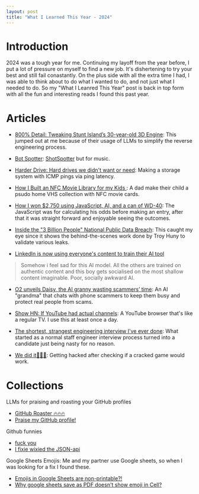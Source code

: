 ```yaml
---
layout: post
title: "What I Learned This Year - 2024"
---
```


# Introduction

2024 was a tough year for me. Continuing my layoff from the year before, I put a lot of pressure on myself to find a new job. It's dishertening to try your best and still fail conastantly. On the plus side with all the extra time I had, I was able to think about to do what I wanted to do, and not just what I needed to do. So my "What I Leanred This Year" post is back in top form with all the fun and interesting reads I found this past year.

# Articles

* [800% Detail: Tweaking Stunt Island’s 30-year-old 3D Engine](https://annali.netlify.app/2024/11/20/tweaking-stunt-island): This jumped out at me because of their usage of LLMs to simplify the reverse engineering process.

* [Bot Spotter](https://walzr.com/bop-spotter): [ShotSpotter](https://en.wikipedia.org/wiki/ShotSpotter) but for music.

* [Harder Drive: Hard drives we didn't want or need](https://www.youtube.com/watch?v=JcJSW7Rprio&t=325s): Making a storage system with ICMP pings via ping latency.

* [How I Built an NFC Movie Library for my Kids ](https://simplyexplained.com/blog/how-i-built-an-nfc-movie-library-for-my-kids/): A dad make their child a psudo home VHS collection with NFC movie cards.

* [How I won $2,750 using JavaScript, AI, and a can of WD-40](https://davekiss.com/blog/how-i-won-2750-using-javascript-ai-and-a-can-of-wd-40): The JavaScript was for calculating his odds before making an entry, after that it was straight forward and enjoyable seeing the outcomes.

* [Inside the "3 Billion People" National Public Data Breach](https://www.troyhunt.com/inside-the-3-billion-people-national-public-data-breach/): This caught my eye since it shows the behind-the-scenes work done by Troy Huny to validate various leaks.

* [LinkedIn is now using everyone's content to train their AI tool](https://news.ycombinator.com/item?id=41585363)
> Somehow i feel sad for this AI model. All the others are trained on authentic content and this boy gets socialised on the most shallow content imaginable. Poor, socially awkward AI.

* [O2 unveils Daisy, the AI granny wasting scammers’ time](https://news.virginmediao2.co.uk/o2-unveils-daisy-the-ai-granny-wasting-scammers-time/): An AI "grandma" that chats with phone scammers to keep them busy and protect real people from scams.

* [Show HN: If YouTube had actual channels](https://news.ycombinator.com/item?id=41247023): A YouTube browser that's like a regular TV. I use this at least once a day.

* [The shortest, strangest engineering interview I've ever done](https://news.ycombinator.com/item?id=41263108): What started as a normal staff engineer interview process turned into a candidate just being nasty for no reason.

* [We did it🏴🏴🏴](https://undelete.pullpush.io/r/PiratedGames/comments/1f0b9wm/_/ljtzpjm/?context=4): Getting hacked after checking if a cracked game would work.

# Collections

LLMs for praising and roasting your GitHub profiles
* [GitHub Roaster 🔥🔥🔥](https://github-roast.pages.dev/)
* [Praise my GitHub profile!](https://praise-me.fly.dev/)

Github funnies
* [fuck you](https://github.com/pzoj/pzoj-contest/pull/1#issuecomment-2283067326)
* [I fixie wixied the JSON-api](https://github.com/Xerasin/GCinemaCraftDownloader/issues/1#issue-310568285)

Google Sheets Emojis: Me and my partner use Google sheets, so when I was looking for a fix I found these.
* [Emojis in Google Sheets are non-printable?!](https://www.reddit.com/r/googlesheets/comments/wep184/emojis_in_google_sheets_are_nonprintable/)
* [Why google sheets save as PDF doesn't show emoji in Cell?](https://stackoverflow.com/questions/64161635/why-google-sheets-save-as-pdf-doesnt-show-emoji-in-cell)